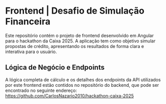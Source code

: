# Frontend | Desafio de Simulação Financeira

Este repositório contém o projeto de frontend desenvolvido em Angular para o hackathon da Caixa 2025. A aplicação tem como objetivo simular propostas de crédito, apresentando os resultados de forma clara e interativa para o usuário.

## Lógica de Negócio e Endpoints

A lógica completa de cálculo e os detalhes dos endpoints da API utilizados por este frontend estão contidos no repositório do backend, que pode ser encontrado no seguinte endereço: https://github.com/CarlosNazario2010/hackathon-caixa-2025

